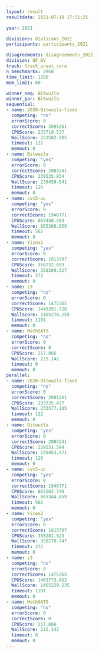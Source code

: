 ```yaml
---
layout: result
resultdate: 2021-07-18 17:31:25

year: 2021

divisions: divisions_2021
participants: participants_2021

disagreements: disagreements_2021
division: QF_BV
track: track_unsat_core
n_benchmarks: 2868
time_limit: 1200
mem_limit: 60

winner_seq: Bitwuzla
winner_par: Bitwuzla
sequential:
- name: 2020-Bitwuzla-fixed
  competing: "no"
  errorScore: 0
  correctScore: 2091261
  CPUScore: 233719.537
  WallScore: 233582.205
  timeout: 122
  memout: 0
- name: Bitwuzla
  competing: "yes"
  errorScore: 0
  correctScore: 2083241
  CPUScore: 239535.834
  WallScore: 239458.841
  timeout: 126
  memout: 0
- name: cvc5-uc
  competing: "yes"
  errorScore: 0
  correctScore: 1946771
  CPUScore: 865450.459
  WallScore: 865368.859
  timeout: 562
  memout: 0
- name: Yices2
  competing: "yes"
  errorScore: 0
  correctScore: 1813707
  CPUScore: 358232.693
  WallScore: 358289.327
  timeout: 272
  memout: 0
- name: z3
  competing: "no"
  errorScore: 0
  correctScore: 1475365
  CPUScore: 1449391.728
  WallScore: 1465270.255
  timeout: 1101
  memout: 0
- name: MathSAT5
  competing: "no"
  errorScore: 0
  correctScore: 0
  CPUScore: 217.866
  WallScore: 225.142
  timeout: 0
  memout: 0
parallel:
- name: 2020-Bitwuzla-fixed
  competing: "no"
  errorScore: 0
  correctScore: 2091261
  CPUScore: 233735.427
  WallScore: 233577.105
  timeout: 122
  memout: 0
- name: Bitwuzla
  competing: "yes"
  errorScore: 0
  correctScore: 2083241
  CPUScore: 239551.594
  WallScore: 239453.571
  timeout: 126
  memout: 0
- name: cvc5-uc
  competing: "yes"
  errorScore: 0
  correctScore: 1946771
  CPUScore: 865562.749
  WallScore: 865344.859
  timeout: 562
  memout: 0
- name: Yices2
  competing: "yes"
  errorScore: 0
  correctScore: 1813707
  CPUScore: 358281.523
  WallScore: 358278.747
  timeout: 272
  memout: 0
- name: z3
  competing: "no"
  errorScore: 0
  correctScore: 1475365
  CPUScore: 1463773.093
  WallScore: 1465229.235
  timeout: 1101
  memout: 0
- name: MathSAT5
  competing: "no"
  errorScore: 0
  correctScore: 0
  CPUScore: 217.866
  WallScore: 225.142
  timeout: 0
  memout: 0
---
```

